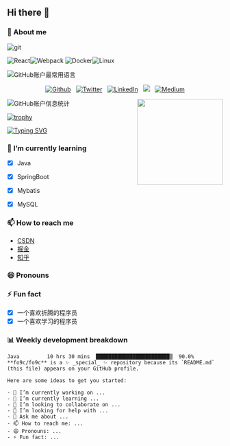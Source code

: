 ## Hi there 👋

### 🤔 About me
<img alt="git" src="https://img.shields.io/badge/-Git-F05032?style=flat-square&logo=git&logoColor=white" />

<img alt="React" src="https://img.shields.io/badge/-React-45b8d8?style=flat-square&logo=react&logoColor=white" /><img alt="Webpack" src="https://img.shields.io/badge/-Webpack-8DD6F9?style=flat-square&logo=webpack&logoColor=white" /> <img alt="Docker" src="https://img.shields.io/badge/-Docker-46a2f1?style=flat-square&logo=docker&logoColor=white" /><img alt="Linux" src="https://img.shields.io/badge/-Linux-FCC624?style=flat-square&logo=linux&logoColor=black" />

![GitHub账户最常用语言](https://github-stats.ubrong.com/api/top-langs/?username=fo9c&layout=default&theme=tokyonight)


<div align="center">
<p>
<a href="https://github.com/fo9c" target="_blank"><img alt="Github" src="https://img.shields.io/badge/GitHub-%2312100E.svg?&style=for-the-badge&logo=Github&logoColor=white" /></a>&nbsp;&nbsp;
<a href="https://twitter.com/us_3a" target="_blank"><img alt="Twitter" src="https://img.shields.io/badge/twitter-%231DA1F2.svg?&style=for-the-badge&logo=twitter&logoColor=white" /></a>&nbsp;&nbsp;
<a href="https://www.linkedin.com/in/thomas-guibert" target="_blank"><img alt="LinkedIn" src="https://img.shields.io/badge/linkedin-%230077B5.svg?&style=for-the-badge&logo=linkedin&logoColor=white" /></a>&nbsp;&nbsp;
<a href="https://www.youtube.com/@fo9c"><img src="https://img.shields.io/badge/youtube-%2312100E.svg?&style=for-the-badge&logo=youtube&logoColor=white"></a>&nbsp;&nbsp;
<a href="https://medium.com/@th.guibert" target="_blank"><img alt="Medium" src="https://img.shields.io/badge/medium-%2312100E.svg?&style=for-the-badge&logo=medium&logoColor=white" /></a>
</p>
</div>

![GitHub账户信息统计](https://github-stats.ubrong.com/api?username=fo9c&show_icons=true&theme=tokyonight)<img align='right' src='https://user-images.githubusercontent.com/5713670/87202985-820dcb80-c2b6-11ea-9f56-7ec461c497c3.gif' width='200'>
<!--
username   [必填] (string)  被统计信息的github用户名
show_icons [可选] (boolean) false不显示图标,true显示图标
theme      [可选] (string)  主题（可用值：default, dark, radical, merko, gruvbox, tokyonight, onedark, cobalt, synthwave, highcontrast, dracula）
-->

[![trophy](https://github-profile-trophy.vercel.app/?username=fo9c&theme=onedark)](https://github-profile-trophy.vercel.app/?username=ryo-ma&row=2&column=3&no-bg=true)

[![Typing SVG](https://readme-typing-svg.demolab.com/?lines=First+line+of+text;Second+line+of+text)](https://git.io/typing-svg)
<!--https://github.com/DenverCoder1/readme-typing-svg-->
### 🌱 I’m currently learning
- [x] Java
- [x] SpringBoot
- [x] Mybatis
- [x] MySQL


### 📫 How to reach me
- [CSDN](https://blog.csdn.net/qq_41891974)
- [掘金](https://juejin.cn/user/4019236666826824)
- [知乎](https://www.zhihu.com/people/fo9c)

### 😄 Pronouns


### ⚡ Fun fact
- [x] 一个喜欢折腾的程序员
- [x] 一个喜欢学习的程序员

### 📊 Weekly development breakdown
```text
Java         10 hrs 30 mins  ████████████████████████▒  90.0%
**fo9c/fo9c** is a ✨ _special_ ✨ repository because its `README.md` (this file) appears on your GitHub profile.

Here are some ideas to get you started:

- 🔭 I’m currently working on ...
- 🌱 I’m currently learning ...
- 👯 I’m looking to collaborate on ...
- 🤔 I’m looking for help with ...
- 💬 Ask me about ...
- 📫 How to reach me: ...
- 😄 Pronouns: ...
- ⚡ Fun fact: ...
```

